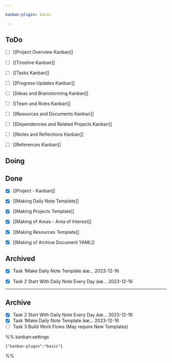 ```yaml
---

kanban-plugin: basic

---
```


## ToDo

- [ ] [[Project Overview Kanban]]
- [ ] [[Timeline Kanban]]
- [ ] [[Tasks Kanban]]
- [ ] [[Progress Updates Kanban]]
- [ ] [[Ideas and Brainstorming Kanban]]
- [ ] [[Team and Roles Kanban]]
- [ ] [[Resources and Documents Kanban]]
- [ ] [[Dependencies and Related Projects Kanban]]
- [ ] [[Notes and Reflections Kanban]]
- [ ] [[References Kanban]]


## Doing



## Done

- [x] [[Project - Kanban]]
- [x] [[Making Daily Note Template]]
- [x] [[Making Projects Template]]
- [x] [[Making of Areas - Area of Interest]]
- [x] [[Making Resources Template]]
- [x] [[Making of Archive Document YAML]]


## Archived

- [x] Task 1Make Daily Note Template âœ… 2023-12-16
- [x] Task 2 Start With Daily Note Every Day âœ… 2023-12-16


***

## Archive

- [x] Task 2 Start With Daily Note Every Day âœ… 2023-12-16
- [x] Task 1Make Daily Note Template âœ… 2023-12-16
- [ ] Task 3 Build Work Flows (May require New Templates)

%% kanban:settings
```
{"kanban-plugin":"basic"}
```
%%